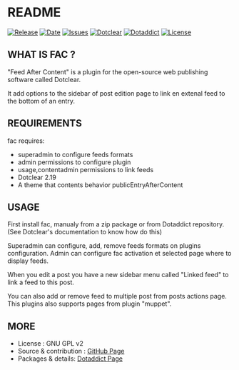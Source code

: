 # README

[![Release](https://img.shields.io/github/v/release/JcDenis/fac)](https://github.com/JcDenis/fac/releases)
[![Date](https://img.shields.io/github/release-date/JcDenis/fac)](https://github.com/JcDenis/fac/releases)
[![Issues](https://img.shields.io/github/issues/JcDenis/fac)](https://github.com/JcDenis/fac/issues)
[![Dotclear](https://img.shields.io/badge/dotclear-v2.19-blue.svg)](https://fr.dotclear.org/download)
[![Dotaddict](https://img.shields.io/badge/dotaddict-official-green.svg)](https://plugins.dotaddict.org/dc2/details/fac)
[![License](https://img.shields.io/github/license/JcDenis/fac)](https://github.com/JcDenis/fac/blob/master/LICENSE)

## WHAT IS FAC ?

"Feed After Content" is a plugin for the open-source 
web publishing software called Dotclear.

It add options to the sidebar of post edition page 
to link en extenal feed to the bottom of an entry.

## REQUIREMENTS

 fac requires: 

  * superadmin to configure feeds formats
  * admin permissions to configure plugin
  * usage,contentadmin permissions to link feeds
  * Dotclear 2.19 
  * A theme that contents behavior publicEntryAfterContent

## USAGE

First install fac, manualy from a zip package or from 
Dotaddict repository. (See Dotclear's documentation to know how do this)

Superadmin can configure, add, remove feeds formats on plugins configuration.
Admin can configure fac activation et selected page where to display feeds.

When you edit a post you have a new sidebar menu called "Linked feed"
to link a feed to this post.

You can also add or remove feed to multiple post from posts actions page. 
This plugins also supports pages from plugin "muppet".

## MORE

 * License : GNU GPL v2
 * Source & contribution : [GitHub Page](https://github.com/JcDenis/fac)
 * Packages & details:  [Dotaddict Page](https://plugins.dotaddict.org/dc2/details/fac)